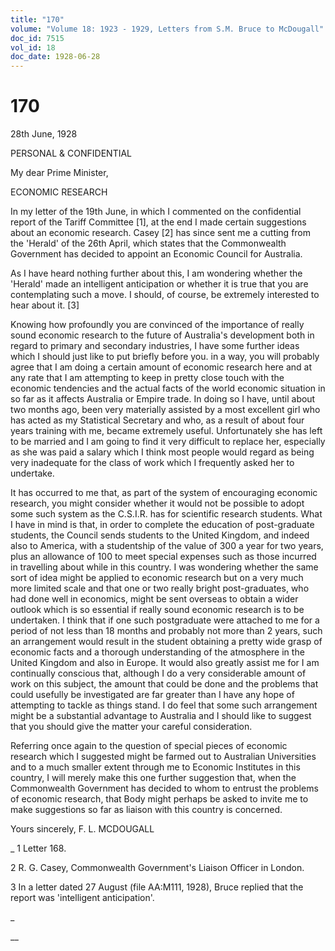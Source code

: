 ```yaml
---
title: "170"
volume: "Volume 18: 1923 - 1929, Letters from S.M. Bruce to McDougall"
doc_id: 7515
vol_id: 18
doc_date: 1928-06-28
---
```


# 170

28th June, 1928

PERSONAL &amp; CONFIDENTIAL

My dear Prime Minister,

ECONOMIC RESEARCH

In my letter of the 19th June, in which I commented on the confidential report of the Tariff Committee [1], at the end I made certain suggestions about an economic research. Casey [2] has since sent me a cutting from the 'Herald' of the 26th April, which states that the Commonwealth Government has decided to appoint an Economic Council for Australia.

As I have heard nothing further about this, I am wondering whether the 'Herald' made an intelligent anticipation or whether it is true that you are contemplating such a move. I should, of course, be extremely interested to hear about it. [3]

Knowing how profoundly you are convinced of the importance of really sound economic research to the future of Australia's development both in regard to primary and secondary industries, I have some further ideas which I should just like to put briefly before you. in a way, you will probably agree that I am doing a certain amount of economic research here and at any rate that I am attempting to keep in pretty close touch with the economic tendencies and the actual facts of the world economic situation in so far as it affects Australia or Empire trade. In doing so I have, until about two months ago, been very materially assisted by a most excellent girl who has acted as my Statistical Secretary and who, as a result of about four years training with me, became extremely useful. Unfortunately she has left to be married and I am going to find it very difficult to replace her, especially as she was paid a salary which I think most people would regard as being very inadequate for the class of work which I frequently asked her to undertake.

It has occurred to me that, as part of the system of encouraging economic research, you might consider whether it would not be possible to adopt some such system as the C.S.I.R. has for scientific research students. What I have in mind is that, in order to complete the education of post-graduate students, the Council sends students to the United Kingdom, and indeed also to America, with a studentship of the value of 300 a year for two years, plus an allowance of 100 to meet special expenses such as those incurred in travelling about while in this country. I was wondering whether the same sort of idea might be applied to economic research but on a very much more limited scale and that one or two really bright post-graduates, who had done well in economics, might be sent overseas to obtain a wider outlook which is so essential if really sound economic research is to be undertaken. I think that if one such postgraduate were attached to me for a period of not less than 18 months and probably not more than 2 years, such an arrangement would result in the student obtaining a pretty wide grasp of economic facts and a thorough understanding of the atmosphere in the United Kingdom and also in Europe. It would also greatly assist me for I am continually conscious that, although I do a very considerable amount of work on this subject, the amount that could be done and the problems that could usefully be investigated are far greater than I have any hope of attempting to tackle as things stand. I do feel that some such arrangement might be a substantial advantage to Australia and I should like to suggest that you should give the matter your careful consideration.

Referring once again to the question of special pieces of economic research which I suggested might be farmed out to Australian Universities and to a much smaller extent through me to Economic Institutes in this country, I will merely make this one further suggestion that, when the Commonwealth Government has decided to whom to entrust the problems of economic research, that Body might perhaps be asked to invite me to make suggestions so far as liaison with this country is concerned.

Yours sincerely, F. L. MCDOUGALL 

_ 1 Letter 168.

2 R. G. Casey, Commonwealth Government's Liaison Officer in London.

3 In a letter dated 27 August (file AA:M111, 1928), Bruce replied that the report was 'intelligent anticipation'.

_

__
